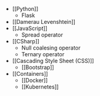 - [[Python]] 
	- Flask
- [[Damerau Levenshtein]]
- [[JavaScript]]
	- Spread operator
- [[CSharp]] 
	- Null coalesing operator
	- Ternary operator
- [[Cascading Style Sheet (CSS)]]
	- [[Bootstrap]]
- [[Containers]]
	- [[Docker]]
	- [[Kubernetes]]